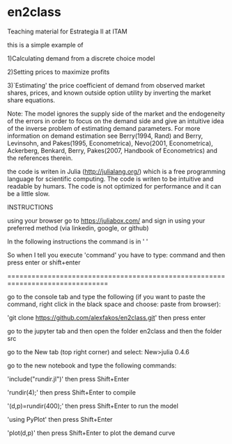 # en2class
Teaching material for Estrategia II at ITAM

this is a simple example of

1)Calculating demand from a discrete choice model

2)Setting prices to maximize profits 

3)`Estimating' the price coefficient of demand from observed market shares, prices, and known outside option utility by inverting the market share equations.

Note: The model ignores the supply side of the market and the endogeneity of the errors in order to focus on the demand side and give an intuitive idea of the inverse problem of estimating demand parameters. For more information on demand estimation see Berry(1994, Rand) and Berry, Levinsohn, and Pakes(1995, Econometrica), Nevo(2001, Econometrica), Ackerberg, Benkard, Berry, Pakes(2007, Handbook of Econometrics) and the references therein.   

the code is writen in Julia (http://julialang.org/) which is a free programming language for scientific computing. The code is writen to be intuitive and readable by humars. The code is not optimized for performance and it can be a little slow. 

INSTRUCTIONS

using your browser go to https://juliabox.com/ and sign in using your preferred method (via linkedin, google, or github)

In the following instructions the command is in ' ' 

So when I tell you execute 'command' you have to type: command  and then press enter or shift+enter

===============================================================================

go to the console tab and type the following (if you want to paste the command, right click in the black space and choose: paste from browser):

'git clone https://github.com/alexfakos/en2class.git'  then press enter

go to the jupyter tab and then open the folder  en2class and then the folder src

go to the New tab (top right corner) and select: New>julia 0.4.6

go to the new notebook and type the following commands:

'include("rundir.jl")'    then press Shift+Enter

'rundir(4);'              then press Shift+Enter to compile

'(d,p)=rundir(400);'      then press Shift+Enter to run the model

'using PyPlot'            then press Shift+Enter 

'plot(d,p)'               then press Shift+Enter to plot the demand curve
